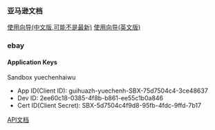 

### 亚马逊文档

[使用向导(中文版,可能不是最新)](http://docs.developer.amazonservices.com/zh_CN/dev_guide/)
[使用向导(英文版)](https://developer.amazonservices.com/gp/mws/docs.html/144-7886889-6720152)

### ebay

#### Application Keys

Sandbox
yuechenhaiwu

* App ID(Client ID): guihuazh-yuechenh-SBX-75d7504c4-3ce48637
* Dev ID: 2ee60c18-0385-4f8b-b861-ee55c1b0a846
* Cert ID(Client Secret): SBX-5d7504c4f9d8-95fb-4fdc-9ffd-7b17

[API文档](https://developer.ebay.com/api-docs/static/ebay-rest-landing.html)
